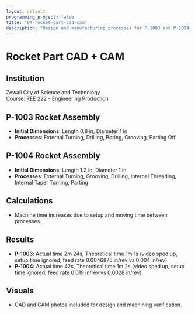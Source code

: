 ```yaml
---
layout: default
programming_project: false
title: "04-rocket-part-cad-cam"
description: "Design and manufacturing processes for P-1003 and P-1004 Rocket Assemblies using external turning, drilling, boring, grooving, threading, and parting off.   "
---
```

# Rocket Part CAD + CAM

## Institution
Zewail City of Science and Technology  
Course: REE 222 - Engineering Production

## P-1003 Rocket Assembly
- **Initial Dimensions**: Length 0.8 in, Diameter 1 in
- **Processes**: External Turning, Drilling, Boring, Grooving, Parting Off

## P-1004 Rocket Assembly
- **Initial Dimensions**: Length 1.2 in, Diameter 1 in
- **Processes**: External Turning, Grooving, Drilling, Internal Threading, Internal Taper Turning, Parting

## Calculations
- Machine time increases due to setup and moving time between processes.

## Results
- **P-1003**: Actual time 2m 24s, Theoretical time 1m 1s (video sped up, setup time ignored, feed rate 0.0046875 in/rev vs 0.004 in/rev)
- **P-1004**: Actual time 42s, Theoretical time 1m 2s (video sped up, setup time ignored, feed rate 0.019 in/rev vs 0.0028 in/rev)

## Visuals
- CAD and CAM photos included for design and machining verification.


